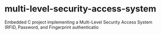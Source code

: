 # multi-level-security-access-system
Embedded C project implementing a Multi-Level Security Access System (RFID, Password, and Fingerprint authenticatio
